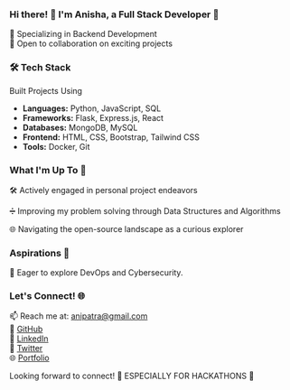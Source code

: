 ### Hi there! 👋 I'm Anisha, a Full Stack Developer 🚀

🎯 Specializing in Backend Development  
🤝 Open to collaboration on exciting projects  

### 🛠️ Tech Stack  
Built Projects Using
- **Languages:** Python, JavaScript, SQL
- **Frameworks:** Flask, Express.js, React
- **Databases:** MongoDB, MySQL
- **Frontend:** HTML, CSS, Bootstrap, Tailwind CSS
- **Tools:** Docker, Git


### What I'm Up To 🚀

🛠️ Actively engaged in personal project endeavors  

➗ Improving my problem solving through Data Structures and Algorithms 

🌐 Navigating the open-source landscape as a curious explorer


### Aspirations 🌈
🚀 Eager to explore DevOps and Cybersecurity.

### Let's Connect! 🌐
📫 Reach me at: anipatra@gmail.com  
🔗 [GitHub](https://github.com/ap766)  
🔗 [LinkedIn](https://www.linkedin.com/in/anishapatra/)  
🔗 [Twitter](https://twitter.com/anisha_908)  
🌐 [Portfolio](https://anisha7.netlify.app)

Looking forward to connect! 🚀 ESPECIALLY FOR HACKATHONS 🥲
